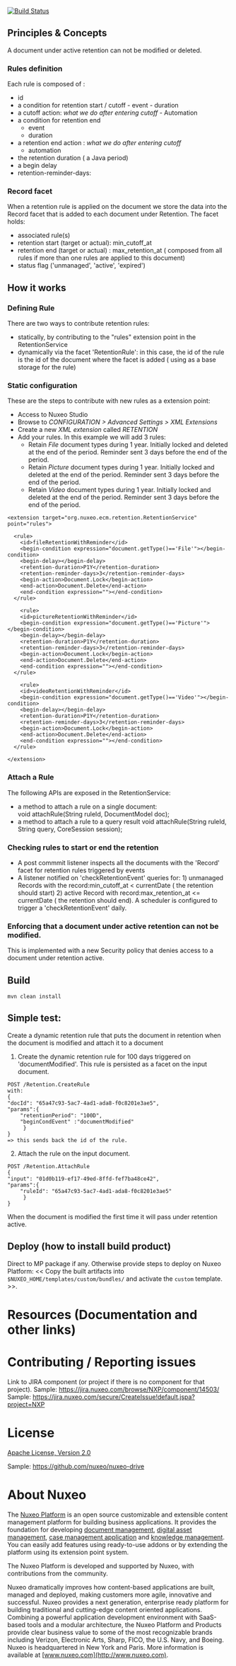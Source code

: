 [![Build Status](https://qa.nuxeo.org/jenkins/buildStatus/icon?job=Sandbox/sandbox_nuxeo-retention-master)](https://qa.nuxeo.org/jenkins/job/Sandbox/job/sandbox_nuxeo-retention-master/)

## Principles & Concepts

A document under active retention can not be modified or deleted. 

### Rules definition


Each rule is composed of :

 - id
 - a condition for retention start / cutoff
       - event
       - duration       
 - a cutoff action: *what we do after entering cutoff*
       - Automation 
 - a condition for retention end
      - event
      - duration   
 - a retention end action : *what we do after entering cutoff*
      - automation 
 - the retention duration ( a Java period)
 - a begin delay 
 - retention-reminder-days: 
  


### Record facet

When a retention rule is applied on the document we store the data into the  Record facet that is added to each document under Retention.
The facet holds:


   - associated rule(s)
   - retention start (target or actual): min_cutoff_at
   - retention end  (target or actual) : max_retention_at ( composed from all rules if more than one rules are applied to this document)
   - status flag  ('unmanaged', 'active', 'expired')



## How it works

### Defining Rule 

There are two ways to contribute retention rules:
- statically, by contributing to the "rules" extension point in the RetentionService
- dynamically via the facet 'RetentionRule': in this case, the id of the rule is the id of the document where the facet is added ( using as a base storage for the rule)

### Static configuration

These are the steps to contribute with new rules as a extension point:
- Access to Nuxeo Studio
- Browse to *CONFIGURATION > Advanced Settings > XML Extensions*
- Create a new *XML extension* called *RETENTION*
- Add your rules. In this example we will add 3 rules:
  * Retain *File* document types during 1 year. Initially locked and deleted at the end of the period. Reminder sent 3 days before the end of the period.
  * Retain *Picture* document types during 1 year. Initially locked and deleted at the end of the period. Reminder sent 3 days before the end of the period.
  * Retain *Video* document types during 1 year. Initially locked and deleted at the end of the period. Reminder sent 3 days before the end of the period.  

```
<extension target="org.nuxeo.ecm.retention.RetentionService" point="rules">
  
  <rule>
    <id>fileRetentionWithReminder</id>
    <begin-condition expression="document.getType()=='File'"></begin-condition>
    <begin-delay></begin-delay>
    <retention-duration>P1Y</retention-duration>
    <retention-reminder-days>3</retention-reminder-days>
    <begin-action>Document.Lock</begin-action>
    <end-action>Document.Delete</end-action>
    <end-condition expression=""></end-condition>
  </rule>
  
    <rule>
    <id>pictureRetentionWithReminder</id>
    <begin-condition expression="document.getType()=='Picture'"></begin-condition>
    <begin-delay></begin-delay>
    <retention-duration>P1Y</retention-duration>
    <retention-reminder-days>3</retention-reminder-days>
    <begin-action>Document.Lock</begin-action>
    <end-action>Document.Delete</end-action>
    <end-condition expression=""></end-condition>
  </rule>
  
    <rule>
    <id>videoRetentionWithReminder</id>
    <begin-condition expression="document.getType()=='Video'"></begin-condition>
    <begin-delay></begin-delay>
    <retention-duration>P1Y</retention-duration>
    <retention-reminder-days>3</retention-reminder-days>
    <begin-action>Document.Lock</begin-action>
    <end-action>Document.Delete</end-action>
    <end-condition expression=""></end-condition>
  </rule>
  
</extension>
```

### Attach a Rule

The following APIs are exposed in the RetentionService:
- a method to attach a rule on a single document:     
void attachRule(String ruleId, DocumentModel doc);
- a method to attach a rule to a query result
void attachRule(String ruleId, String query, CoreSession session);



### Checking rules to start or end the retention

- A post commmit listener inspects all the documents with the 'Record' facet for retention rules triggered by events
- A listener notified on 'checkRetentionEvent' queries  for: 
          1) unmanaged Records with the record:min_cutoff_at < currentDate ( the retention       should start)
          2) active Record with record:max_retention_at <= currentDate ( the retention should end).
       A scheduler is configured to trigger a 'checkRetentionEvent' daily. 

### Enforcing that a document under active retention can not be modified.

This is implemented with a new Security policy that denies access to a document under retention active.


## Build

    mvn clean install


## Simple test:
Create a dynamic retention rule that puts the document in retention when the document is modified and attach it to a document

1. Create the dynamic retention rule for 100 days triggered on 'documentModified'.
This rule is persisted as a facet on the input document.
```
POST /Retention.CreateRule
with:
{
"docId": "65a47c93-5ac7-4ad1-ada8-f0c8201e3ae5", 
"params":{
	"retentionPeriod": "100D",
	"beginCondEvent" :"documentModified"
     }
}
=> this sends back the id of the rule.
```
2. Attach the rule on the input document.
```
POST /Retention.AttachRule
{
"input": "01d0b119-ef17-49ed-8ffd-fef7ba48ce42", 
"params":{
	"ruleId": "65a47c93-5ac7-4ad1-ada8-f0c8201e3ae5"
     }
}
```
When the document is modified the first time it will pass under retention active.



## Deploy (how to install build product)

Direct to MP package if any. Otherwise provide steps to deploy on Nuxeo Platform: << Copy the built artifacts into `$NUXEO_HOME/templates/custom/bundles/` and activate the `custom` template. >>.

# Resources (Documentation and other links)

# Contributing / Reporting issues

Link to JIRA component (or project if there is no component for that project).
Sample: https://jira.nuxeo.com/browse/NXP/component/14503/
Sample: https://jira.nuxeo.com/secure/CreateIssue!default.jspa?project=NXP

# License

[Apache License, Version 2.0](http://www.apache.org/licenses/LICENSE-2.0.html)

Sample: https://github.com/nuxeo/nuxeo-drive

# About Nuxeo

The [Nuxeo Platform](http://www.nuxeo.com/products/content-management-platform/) is an open source customizable and extensible content management platform for building business applications. It provides the foundation for developing [document management](http://www.nuxeo.com/solutions/document-management/), [digital asset management](http://www.nuxeo.com/solutions/digital-asset-management/), [case management application](http://www.nuxeo.com/solutions/case-management/) and [knowledge management](http://www.nuxeo.com/solutions/advanced-knowledge-base/). You can easily add features using ready-to-use addons or by extending the platform using its extension point system.

The Nuxeo Platform is developed and supported by Nuxeo, with contributions from the community.

Nuxeo dramatically improves how content-based applications are built, managed and deployed, making customers more agile, innovative and successful. Nuxeo provides a next generation, enterprise ready platform for building traditional and cutting-edge content oriented applications. Combining a powerful application development environment with
SaaS-based tools and a modular architecture, the Nuxeo Platform and Products provide clear business value to some of the most recognizable brands including Verizon, Electronic Arts, Sharp, FICO, the U.S. Navy, and Boeing. Nuxeo is headquartered in New York and Paris.
More information is available at [www.nuxeo.com](http://www.nuxeo.com).
